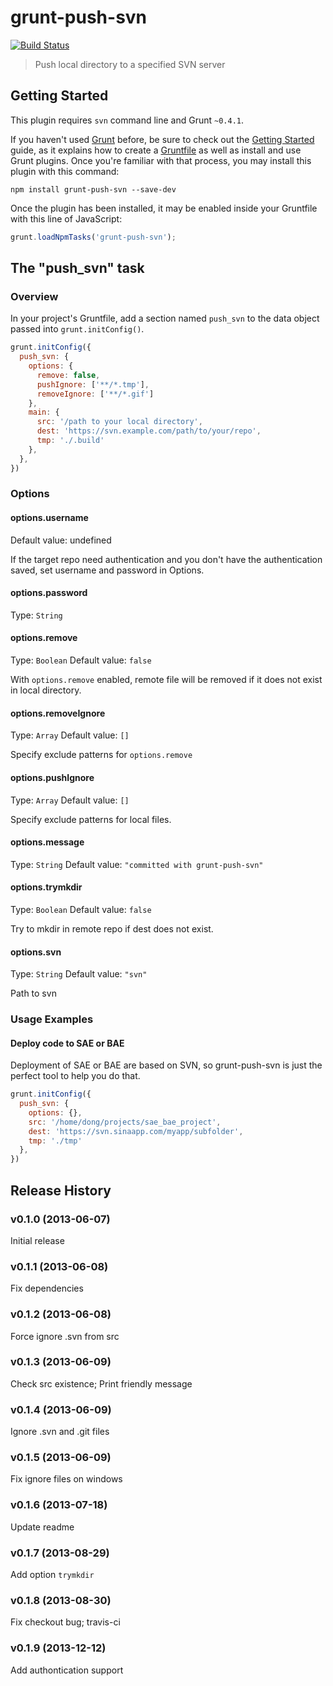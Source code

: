 # grunt-push-svn

[![Build Status](https://travis-ci.org/ddliu/grunt-push-svn.png)](https://travis-ci.org/ddliu/grunt-push-svn)

> Push local directory to a specified SVN server


## Getting Started

This plugin requires `svn` command line and Grunt `~0.4.1`.

If you haven't used [Grunt](http://gruntjs.com/) before, be sure to check out the [Getting Started](http://gruntjs.com/getting-started) guide, as it explains how to create a [Gruntfile](http://gruntjs.com/sample-gruntfile) as well as install and use Grunt plugins. Once you're familiar with that process, you may install this plugin with this command:

```shell
npm install grunt-push-svn --save-dev
```

Once the plugin has been installed, it may be enabled inside your Gruntfile with this line of JavaScript:

```js
grunt.loadNpmTasks('grunt-push-svn');
```

## The "push_svn" task

### Overview
In your project's Gruntfile, add a section named `push_svn` to the data object passed into `grunt.initConfig()`.

```js
grunt.initConfig({
  push_svn: {
    options: {
      remove: false, 
      pushIgnore: ['**/*.tmp'],
      removeIgnore: ['**/*.gif']
    },
    main: {
      src: '/path to your local directory',
      dest: 'https://svn.example.com/path/to/your/repo',
      tmp: './.build'
    },
  },
})
```

### Options

#### options.username
Default value: undefined

If the target repo need authentication and you don't have the authentication saved, set username and password in Options.

#### options.password
Type: `String`

#### options.remove
Type: `Boolean`
Default value: `false`

With `options.remove` enabled, remote file will be removed if it does not exist in local directory.

#### options.removeIgnore
Type: `Array`
Default value: `[]`

Specify exclude patterns for `options.remove`

#### options.pushIgnore
Type: `Array`
Default value: `[]`

Specify exclude patterns for local files.

#### options.message
Type: `String`
Default value: `"committed with grunt-push-svn"`

#### options.trymkdir
Type: `Boolean`
Default value: `false`

Try to mkdir in remote repo if dest does not exist.

#### options.svn
Type: `String`
Default value: `"svn"`

Path to svn

### Usage Examples

#### Deploy code to SAE or BAE

Deployment of SAE or BAE are based on SVN, so grunt-push-svn is just the perfect tool to help you do that.

```js
grunt.initConfig({
  push_svn: {
    options: {},
    src: '/home/dong/projects/sae_bae_project',
    dest: 'https://svn.sinaapp.com/myapp/subfolder',
    tmp: './tmp'
  },
})
```

## Release History

### v0.1.0 (2013-06-07)

Initial release

### v0.1.1 (2013-06-08)

Fix dependencies

### v0.1.2 (2013-06-08)

Force ignore .svn from src

### v0.1.3 (2013-06-09)

Check src existence; Print friendly message

### v0.1.4 (2013-06-09)

Ignore .svn and .git files

### v0.1.5 (2013-06-09)

Fix ignore files on windows

### v0.1.6 (2013-07-18)

Update readme

### v0.1.7 (2013-08-29)

Add option `trymkdir`

### v0.1.8 (2013-08-30)

Fix checkout bug; travis-ci

### v0.1.9 (2013-12-12)

Add authontication support